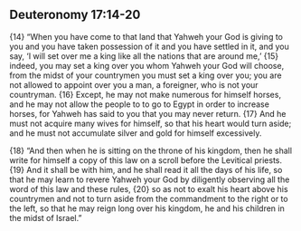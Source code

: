 ## Deuteronomy 17:14-20

{14} “When you have come to that land that Yahweh your God is giving to you and you have taken possession of it and you have settled in it, and you say, ‘I will set over me a king like all the nations that are around me,’ {15} indeed, you may set a king over you whom Yahweh your God will choose, from the midst of your countrymen you must set a king over you; you are not allowed to appoint over you a man, a foreigner, who is not your countryman. {16} Except, he may not make numerous for himself horses, and he may not allow the people to to go to Egypt in order to increase horses, for Yahweh has said to you that you may never return. {17} And he must not acquire many wives for himself, so that his heart would turn aside; and he must not accumulate silver and gold for himself excessively.

{18} “And then when he is sitting on the throne of his kingdom, then he shall write for himself a copy of this law on a scroll before the Levitical priests. {19} And it shall be with him, and he shall read it all the days of his life, so that he may learn to revere Yahweh your God by diligently observing all the word of this law and these rules, {20} so as not to exalt his heart above his countrymen and not to turn aside from the commandment to the right or to the left, so that he may reign long over his kingdom, he and his children in the midst of Israel.”